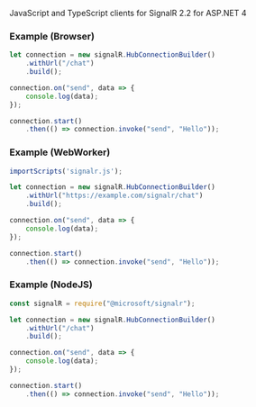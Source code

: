 JavaScript and TypeScript clients for SignalR 2.2 for ASP.NET 4

### Example (Browser)

```javascript
let connection = new signalR.HubConnectionBuilder()
    .withUrl("/chat")
    .build();

connection.on("send", data => {
    console.log(data);
});

connection.start()
    .then(() => connection.invoke("send", "Hello"));
```

### Example (WebWorker)

```javascript
importScripts('signalr.js');

let connection = new signalR.HubConnectionBuilder()
    .withUrl("https://example.com/signalr/chat")
    .build();

connection.on("send", data => {
    console.log(data);
});

connection.start()
    .then(() => connection.invoke("send", "Hello"));

```

### Example (NodeJS)

```javascript
const signalR = require("@microsoft/signalr");

let connection = new signalR.HubConnectionBuilder()
    .withUrl("/chat")
    .build();

connection.on("send", data => {
    console.log(data);
});

connection.start()
    .then(() => connection.invoke("send", "Hello"));
```
